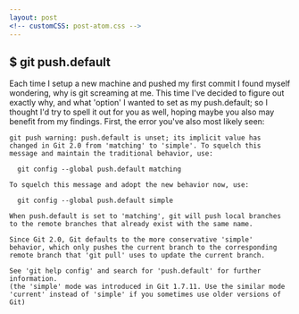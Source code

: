 ```yaml
---
layout: post
<!-- customCSS: post-atom.css -->
---
```


<div class="article-header">
	<span class="asset">
		<div class="art">
			<span class="screen"></span>
		</div>
	</span>
</div>

<article>
<h1>$ git push.default</h1>

<p>Each time I setup a new machine and pushed my first commit I found myself wondering, why is git screaming at me. This time I've decided to figure out exactly why, and what 'option' I wanted to set as my push.default; so I thought I'd try to spell it out for you as well, hoping maybe you also may benefit from my findings. First, the error you've also most likely seen:</p>

```
git push warning: push.default is unset; its implicit value has changed in Git 2.0 from 'matching' to 'simple'. To squelch this message and maintain the traditional behavior, use:

  git config --global push.default matching

To squelch this message and adopt the new behavior now, use:

  git config --global push.default simple

When push.default is set to 'matching', git will push local branches
to the remote branches that already exist with the same name.

Since Git 2.0, Git defaults to the more conservative 'simple'
behavior, which only pushes the current branch to the corresponding
remote branch that 'git pull' uses to update the current branch.

See 'git help config' and search for 'push.default' for further information.
(the 'simple' mode was introduced in Git 1.7.11. Use the similar mode
'current' instead of 'simple' if you sometimes use older versions of Git)
```

</article>
